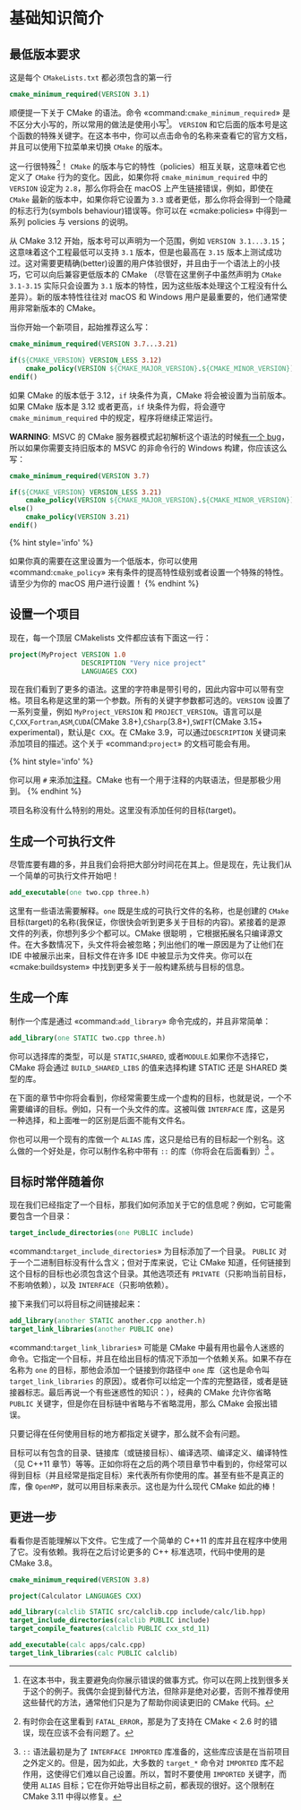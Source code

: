 # 基础知识简介

## 最低版本要求

这是每个 `CMakeLists.txt` 都必须包含的第一行

```cmake
cmake_minimum_required(VERSION 3.1)
```

顺便提一下关于 CMake 的语法。命令 «command:`cmake_minimum_required`» 是不区分大小写的，所以常用的做法是使用小写[^1]。 `VERSION` 和它后面的版本号是这个函数的特殊关键字。在这本书中，你可以点击命令的名称来查看它的官方文档，并且可以使用下拉菜单来切换 `CMake` 的版本。

这一行很特殊[^2]！ `CMake` 的版本与它的特性（policies）相互关联，这意味着它也定义了 `CMake` 行为的变化。因此，如果你将 `cmake_minimum_required` 中的 `VERSION` 设定为 `2.8`，那么你将会在 macOS 上产生链接错误，例如，即使在 `CMake` 最新的版本中，如果你将它设置为 `3.3` 或者更低，那么你将会得到一个隐藏的标志行为(symbols behaviour)错误等。你可以在 «cmake:policies» 中得到一系列 policies 与 versions 的说明。

从 CMake 3.12 开始，版本号可以声明为一个范围，例如 `VERSION 3.1...3.15`；这意味着这个工程最低可以支持 `3.1` 版本，但是也最高在 `3.15` 版本上测试成功过。这对需要更精确(better)设置的用户体验很好，并且由于一个语法上的小技巧，它可以向后兼容更低版本的 CMake （尽管在这里例子中虽然声明为 `CMake 3.1-3.15` 实际只会设置为 `3.1` 版本的特性，因为这些版本处理这个工程没有什么差异）。新的版本特性往往对 macOS 和 Windows 用户是最重要的，他们通常使用非常新版本的 CMake。

当你开始一个新项目，起始推荐这么写：

```cmake
cmake_minimum_required(VERSION 3.7...3.21)

if(${CMAKE_VERSION} VERSION_LESS 3.12)
    cmake_policy(VERSION ${CMAKE_MAJOR_VERSION}.${CMAKE_MINOR_VERSION})
endif()
```

如果 CMake 的版本低于 3.12，`if` 块条件为真，CMake 将会被设置为当前版本。如果 CMake 版本是 3.12 或者更高，`if` 块条件为假，将会遵守 `cmake_minimum_required` 中的规定，程序将继续正常运行。

**WARNING**: MSVC 的 CMake 服务器模式起初解析这个语法的时候[有一个 bug](https://github.com/fmtlib/fmt/issues/809)，所以如果你需要支持旧版本的 MSVC 的非命令行的 Windows 构建，你应该这么写：

```cmake
cmake_minimum_required(VERSION 3.7)

if(${CMAKE_VERSION} VERSION_LESS 3.21)
    cmake_policy(VERSION ${CMAKE_MAJOR_VERSION}.${CMAKE_MINOR_VERSION})
else()
    cmake_policy(VERSION 3.21)
endif()
```

{% hint style='info' %}

如果你真的需要在这里设置为一个低版本，你可以使用 «command:`cmake_policy`» 来有条件的提高特性级别或者设置一个特殊的特性。请至少为你的 macOS 用户进行设置！
{% endhint %}

## 设置一个项目

现在，每一个顶层 CMakelists 文件都应该有下面这一行：

```cmake
project(MyProject VERSION 1.0
                  DESCRIPTION "Very nice project"
                  LANGUAGES CXX)
```

现在我们看到了更多的语法。这里的字符串是带引号的，因此内容中可以带有空格。项目名称是这里的第一个参数。所有的关键字参数都可选的。`VERSION` 设置了一系列变量，例如 `MyProject_VERSION` 和 `PROJECT_VERSION`。语言可以是 `C`,`CXX`,`Fortran`,`ASM`,`CUDA`(CMake 3.8+),`CSharp`(3.8+),`SWIFT`(CMake 3.15+ experimental)，默认是`C CXX`。在 CMake 3.9，可以通过`DESCRIPTION` 关键词来添加项目的描述。这个关于 «command:`project`» 的文档可能会有用。

{% hint style='info' %}

你可以用 `#` 来添加[注释](https://cmake.org/cmake/help/latest/manual/cmake-language.7.html#comments)。CMake 也有一个用于注释的内联语法，但是那极少用到。
{% endhint %}

项目名称没有什么特别的用处。这里没有添加任何的目标(target)。

## 生成一个可执行文件

尽管库要有趣的多，并且我们会将把大部分时间花在其上。但是现在，先让我们从一个简单的可执行文件开始吧！

```cmake
add_executable(one two.cpp three.h)
```

这里有一些语法需要解释。`one` 既是生成的可执行文件的名称，也是创建的 `CMake` 目标(target)的名称(我保证，你很快会听到更多关于目标的内容)。紧接着的是源文件的列表，你想列多少个都可以。CMake 很聪明 ，它根据拓展名只编译源文件。在大多数情况下，头文件将会被忽略；列出他们的唯一原因是为了让他们在 IDE 中被展示出来，目标文件在许多 IDE 中被显示为文件夹。你可以在 «cmake:buildsystem» 中找到更多关于一般构建系统与目标的信息。

## 生成一个库

制作一个库是通过 «command:`add_library`» 命令完成的，并且非常简单：

```cmake
add_library(one STATIC two.cpp three.h)
```

你可以选择库的类型，可以是 `STATIC`,`SHARED`, 或者`MODULE`.如果你不选择它，CMake 将会通过 `BUILD_SHARED_LIBS` 的值来选择构建 STATIC 还是 SHARED 类型的库。

在下面的章节中你将会看到，你经常需要生成一个虚构的目标，也就是说，一个不需要编译的目标。例如，只有一个头文件的库。这被叫做 `INTERFACE` 库，这是另一种选择，和上面唯一的区别是后面不能有文件名。

你也可以用一个现有的库做一个 `ALIAS` 库，这只是给已有的目标起一个别名。这么做的一个好处是，你可以制作名称中带有 `::` 的库（你将会在后面看到）[^3] 。

## 目标时常伴随着你

现在我们已经指定了一个目标，那我们如何添加关于它的信息呢？例如，它可能需要包含一个目录：

```cmake
target_include_directories(one PUBLIC include)
```

«command:`target_include_directories`» 为目标添加了一个目录。 `PUBLIC` 对于一个二进制目标没有什么含义；但对于库来说，它让 CMake 知道，任何链接到这个目标的目标也必须包含这个目录。其他选项还有 `PRIVATE`（只影响当前目标，不影响依赖），以及 `INTERFACE`（只影响依赖）。

接下来我们可以将目标之间链接起来：

```cmake
add_library(another STATIC another.cpp another.h)
target_link_libraries(another PUBLIC one)
```

«command:`target_link_libraries`» 可能是 CMake 中最有用也最令人迷惑的命令。它指定一个目标，并且在给出目标的情况下添加一个依赖关系。如果不存在名称为 `one` 的目标，那他会添加一个链接到你路径中 `one` 库（这也是命令叫 `target_link_libraries` 的原因）。或者你可以给定一个库的完整路径，或者是链接器标志。最后再说一个有些迷惑性的知识：），经典的 CMake 允许你省略 `PUBLIC` 关键字，但是你在目标链中省略与不省略混用，那么 CMake 会报出错误。

只要记得在任何使用目标的地方都指定关键字，那么就不会有问题。

目标可以有包含的目录、链接库（或链接目标）、编译选项、编译定义、编译特性（见 C++11 章节）等等。正如你将在之后的两个项目章节中看到的，你经常可以得到目标（并且经常是指定目标）来代表所有你使用的库。甚至有些不是真正的库，像 `OpenMP`，就可以用目标来表示。这也是为什么现代 CMake 如此的棒！

## 更进一步

看看你是否能理解以下文件。它生成了一个简单的 C++11 的库并且在程序中使用了它。没有依赖。我将在之后讨论更多的 C++ 标准选项，代码中使用的是 CMake 3.8。

```cmake
cmake_minimum_required(VERSION 3.8)

project(Calculator LANGUAGES CXX)

add_library(calclib STATIC src/calclib.cpp include/calc/lib.hpp)
target_include_directories(calclib PUBLIC include)
target_compile_features(calclib PUBLIC cxx_std_11)

add_executable(calc apps/calc.cpp)
target_link_libraries(calc PUBLIC calclib)

```

[^1]: 在这本书中，我主要避免向你展示错误的做事方式。你可以在网上找到很多关于这个的例子。我偶尔会提到替代方法，但除非是绝对必要，否则不推荐使用这些替代的方法，通常他们只是为了帮助你阅读更旧的 CMake 代码。
[^2]: 有时你会在这里看到 `FATAL_ERROR`，那是为了支持在 CMake < 2.6 时的错误，现在应该不会有问题了。
[^3]: `::` 语法最初是为了 `INTERFACE IMPORTED` 库准备的，这些库应该是在当前项目之外定义的。但是，因为如此，大多数的 `target_*` 命令对 `IMPORTED` 库不起作用，这使得它们难以自己设置。所以，暂时不要使用 `IMPORTED` 关键字，而使用 `ALIAS` 目标；它在你开始导出目标之前，都表现的很好。这个限制在 CMake 3.11 中得以修复。
